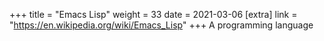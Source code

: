 +++
title = "Emacs Lisp"
weight = 33
date = 2021-03-06
[extra]
link = "https://en.wikipedia.org/wiki/Emacs_Lisp"
+++
A programming language

